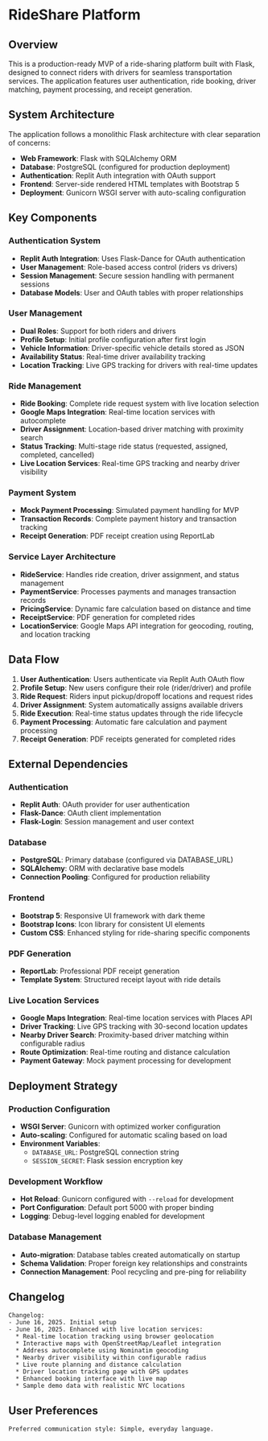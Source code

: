 # RideShare Platform

## Overview

This is a production-ready MVP of a ride-sharing platform built with Flask, designed to connect riders with drivers for seamless transportation services. The application features user authentication, ride booking, driver matching, payment processing, and receipt generation.

## System Architecture

The application follows a monolithic Flask architecture with clear separation of concerns:

- **Web Framework**: Flask with SQLAlchemy ORM
- **Database**: PostgreSQL (configured for production deployment)
- **Authentication**: Replit Auth integration with OAuth support
- **Frontend**: Server-side rendered HTML templates with Bootstrap 5
- **Deployment**: Gunicorn WSGI server with auto-scaling configuration

## Key Components

### Authentication System
- **Replit Auth Integration**: Uses Flask-Dance for OAuth authentication
- **User Management**: Role-based access control (riders vs drivers)
- **Session Management**: Secure session handling with permanent sessions
- **Database Models**: User and OAuth tables with proper relationships

### User Management
- **Dual Roles**: Support for both riders and drivers
- **Profile Setup**: Initial profile configuration after first login
- **Vehicle Information**: Driver-specific vehicle details stored as JSON
- **Availability Status**: Real-time driver availability tracking
- **Location Tracking**: Live GPS tracking for drivers with real-time updates

### Ride Management
- **Ride Booking**: Complete ride request system with live location selection
- **Google Maps Integration**: Real-time location services with autocomplete
- **Driver Assignment**: Location-based driver matching with proximity search
- **Status Tracking**: Multi-stage ride status (requested, assigned, completed, cancelled)
- **Live Location Services**: Real-time GPS tracking and nearby driver visibility

### Payment System
- **Mock Payment Processing**: Simulated payment handling for MVP
- **Transaction Records**: Complete payment history and transaction tracking
- **Receipt Generation**: PDF receipt creation using ReportLab

### Service Layer Architecture
- **RideService**: Handles ride creation, driver assignment, and status management
- **PaymentService**: Processes payments and manages transaction records
- **PricingService**: Dynamic fare calculation based on distance and time
- **ReceiptService**: PDF generation for completed rides
- **LocationService**: Google Maps API integration for geocoding, routing, and location tracking

## Data Flow

1. **User Authentication**: Users authenticate via Replit Auth OAuth flow
2. **Profile Setup**: New users configure their role (rider/driver) and profile
3. **Ride Request**: Riders input pickup/dropoff locations and request rides
4. **Driver Assignment**: System automatically assigns available drivers
5. **Ride Execution**: Real-time status updates through the ride lifecycle
6. **Payment Processing**: Automatic fare calculation and payment processing
7. **Receipt Generation**: PDF receipts generated for completed rides

## External Dependencies

### Authentication
- **Replit Auth**: OAuth provider for user authentication
- **Flask-Dance**: OAuth client implementation
- **Flask-Login**: Session management and user context

### Database
- **PostgreSQL**: Primary database (configured via DATABASE_URL)
- **SQLAlchemy**: ORM with declarative base models
- **Connection Pooling**: Configured for production reliability

### Frontend
- **Bootstrap 5**: Responsive UI framework with dark theme
- **Bootstrap Icons**: Icon library for consistent UI elements
- **Custom CSS**: Enhanced styling for ride-sharing specific components

### PDF Generation
- **ReportLab**: Professional PDF receipt generation
- **Template System**: Structured receipt layout with ride details

### Live Location Services
- **Google Maps Integration**: Real-time location services with Places API
- **Driver Tracking**: Live GPS tracking with 30-second location updates
- **Nearby Driver Search**: Proximity-based driver matching within configurable radius
- **Route Optimization**: Real-time routing and distance calculation
- **Payment Gateway**: Mock payment processing for development

## Deployment Strategy

### Production Configuration
- **WSGI Server**: Gunicorn with optimized worker configuration
- **Auto-scaling**: Configured for automatic scaling based on load
- **Environment Variables**: 
  - `DATABASE_URL`: PostgreSQL connection string
  - `SESSION_SECRET`: Flask session encryption key

### Development Workflow
- **Hot Reload**: Gunicorn configured with `--reload` for development
- **Port Configuration**: Default port 5000 with proper binding
- **Logging**: Debug-level logging enabled for development

### Database Management
- **Auto-migration**: Database tables created automatically on startup
- **Schema Validation**: Proper foreign key relationships and constraints
- **Connection Management**: Pool recycling and pre-ping for reliability

## Changelog

```
Changelog:
- June 16, 2025. Initial setup
- June 16, 2025. Enhanced with live location services:
  * Real-time location tracking using browser geolocation
  * Interactive maps with OpenStreetMap/Leaflet integration
  * Address autocomplete using Nominatim geocoding
  * Nearby driver visibility within configurable radius
  * Live route planning and distance calculation
  * Driver location tracking page with GPS updates
  * Enhanced booking interface with live map
  * Sample demo data with realistic NYC locations
```

## User Preferences

```
Preferred communication style: Simple, everyday language.
```